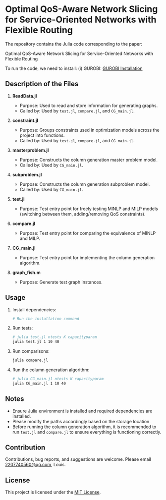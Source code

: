 # Optimal QoS-Aware Network Slicing for Service-Oriented Networks with Flexible Routing

The repository contains the Julia code corresponding to the paper:

   Optimal QoS-Aware Network Slicing for Service-Oriented Networks with Flexible Routing

To run the code, we need to install: 
(i) GUROBI: [GUROBI Installation](https://www.gurobi.com)

## Description of the Files

1. **ReadData.jl**
   - Purpose: Used to read and store information for generating graphs.
   - Called by: Used by `test.jl`, `compare.jl`, and `CG_main.jl`.

2. **constraint.jl**
   - Purpose: Groups constraints used in optimization models across the project into functions.
   - Called by: Used by `test.jl`, `compare.jl`, and `CG_main.jl`.

3. **masterproblem.jl**
   - Purpose: Constructs the column generation master problem model.
   - Called by: Used by `CG_main.jl`.

4. **subproblem.jl**
   - Purpose: Constructs the column generation subproblem model.
   - Called by: Used by `CG_main.jl`.

5. **test.jl**
   - Purpose: Test entry point for freely testing MINLP and MILP models (switching between them, adding/removing QoS constraints).

6. **compare.jl**
   - Purpose: Test entry point for comparing the equivalence of MINLP and MILP.

7. **CG_main.jl**
   - Purpose: Test entry point for implementing the column generation algorithm.

8. **graph_fish.m**
   - Purpose: Generate test graph instances.

## Usage

1. Install dependencies:
    ```bash
    # Run the installation command
    ```

2. Run tests:
    ```bash
    # julia test.jl ntests K capacityparam
    julia test.jl 1 10 40
    ```

3. Run comparisons:
    ```bash
    julia compare.jl
    ```

4. Run the column generation algorithm:
    ```bash
    # julia CG_main.jl ntests K capacityparam
    julia CG_main.jl 1 10 40
    ```

## Notes

- Ensure Julia environment is installed and required dependencies are installed.
- Please modify the paths accordingly based on the storage location.
- Before running the column generation algorithm, it is recommended to run `test.jl` and `compare.jl` to ensure everything is functioning correctly.

## Contribution

Contributions, bug reports, and suggestions are welcome. Please email 2207740560@qq.com, Louis. 

## License

This project is licensed under the [MIT License](LICENSE).

